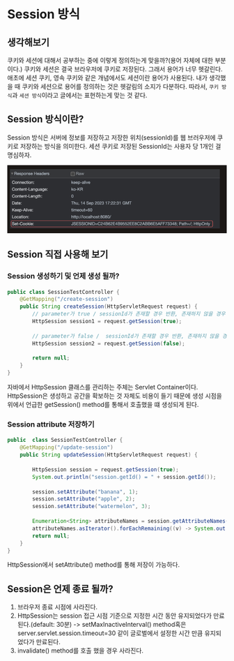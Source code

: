 # Session 방식

## 생각해보기
쿠키와 세션에 대해서 공부하는 중에 이렇게 정의하는게 맞을까?(용어 자체에 대한 부분이다.)
쿠키와 세션은 결국 브라우저에 쿠키로 저장된다. 그래서 용어가 너무 헷갈린다. 애초에 세션 쿠키, 영속 쿠키와 같은 개념에서도 세션이란 용어가 사용된다. 
내가 생각했을 때 쿠키와 세션으로 용어를 정의하는 것은 헷갈림의 소지가 다분하다. 따라서, `쿠키 방식`과 `세션 방식`이라고 글에서는 표현하는게 맞는 것 같다.


## Session 방식이란?
Session 방식은 서버에 정보를 저장하고 저장한 위치(sessionId)를 웹 브러우저에 쿠키로 저장하는 방식을 의미한다.
세션 쿠키로 저장된 SessionId는 사용자 당 1개인 걸 명심하자.


![network-response-set-cookies](images/header_set_cookie_in_header.png)

## Session 직접 사용해 보기

### Session 생성하기 및 언제 생성 될까?
```java
public class SessionTestController {
	@GetMapping("/create-session")
	public String createSession(HttpServletRequest request) {
		// parameter가 true / sessionId가 존재할 경우 반환, 존재하지 않을 경우 생성해서 반환해준다.(default: true)
        HttpSession session1 = request.getSession(true);
				
        // parameter가 false /  sessionId가 존재할 경우 반환, 존재하지 않을 경우 null반환 
		HttpSession session2 = request.getSession(false);
		
		return null;
	}	
}

```

자바에서 HttpSession 클래스를 관리하는 주체는 Servlet Container이다. HttpSession은 생성하고 공간을 확보하는 것 자체도 비용이 들기 때문에 생성 시점을 
위에서 언급한 getSession() method를 통해서 호출했을 떄 생성되게 된다.

### Session attribute 저장하기 
```java
public  class SessionTestController {
	@GetMapping("/update-session")
	public String updateSession(HttpServletRequest request) {
		
		HttpSession session = request.getSession(true);
		System.out.println("session.getId() = " + session.getId());
		
		session.setAttribute("banana", 1);
		session.setAttribute("apple", 2);
		session.setAttribute("watermelon", 3);
		
		Enumeration<String> attributeNames = session.getAttributeNames();
		attributeNames.asIterator().forEachRemaining((v) -> System.out.println("v = " +  v + " " +  session.getAttribute(v)));
		return null;
	}
}
```
HttpSession에서 setAttribute() method를 통해 저장이 가능하다.

## Session은 언제 종료 될까?

1. 브라우저 종료 시점에 사라진다. 
2. HttpSession는 session 접근 시점 기준으로 지정한 시간 동안 유지되었다가 만료된다.(default: 30분) -> setMaxInactiveInterval() method혹은
   server.servlet.session.timeout=30 같이 글로벌에서 설정한 시간 만큼 유지되었다가 만료된다.
3. invalidate() method를 호출 했을 경우 사라진다. 









